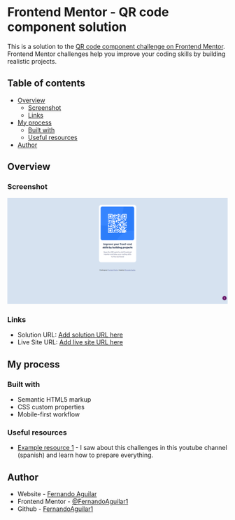 # Frontend Mentor - QR code component solution

This is a solution to the [QR code component challenge on Frontend Mentor](https://www.frontendmentor.io/challenges/qr-code-component-iux_sIO_H). Frontend Mentor challenges help you improve your coding skills by building realistic projects. 

## Table of contents

- [Overview](#overview)
  - [Screenshot](#screenshot)
  - [Links](#links)
- [My process](#my-process)
  - [Built with](#built-with)
  - [Useful resources](#useful-resources)
- [Author](#author)

## Overview

### Screenshot
![](./design/QrCodeComponent-Capture.png)

### Links

- Solution URL: [Add solution URL here](https://your-solution-url.com)
- Live Site URL: [Add live site URL here](https://your-live-site-url.com)

## My process

### Built with

- Semantic HTML5 markup
- CSS custom properties
- Mobile-first workflow

### Useful resources

- [Example resource 1](https://www.youtube.com/c/CodingTube) - I saw about this challenges in this youtube channel (spanish) and learn how to prepare everything.

## Author

- Website - [Fernando Aguilar](https://www.ftxsistemas.com)
- Frontend Mentor - [@FernandoAguilar1](https://www.frontendmentor.io/profile/FernandoAguilar1)
- Github - [FernandoAguilar1](https://github.com/FernandoAguilar1)
